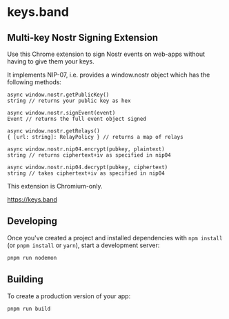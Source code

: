 # keys.band

## Multi-key Nostr Signing Extension

Use this Chrome extension to sign Nostr events on web-apps without having to give them your keys.

It implements NIP-07, i.e. provides a window.nostr object which has the following methods:

```
async window.nostr.getPublicKey()
string // returns your public key as hex
```

```
async window.nostr.signEvent(event)
Event // returns the full event object signed
```

```
async window.nostr.getRelays()
{ [url: string]: RelayPolicy } // returns a map of relays
```

```
async window.nostr.nip04.encrypt(pubkey, plaintext)
string // returns ciphertext+iv as specified in nip04
```

```
async window.nostr.nip04.decrypt(pubkey, ciphertext)
string // takes ciphertext+iv as specified in nip04
```

This extension is Chromium-only.

https://keys.band

## Developing

Once you've created a project and installed dependencies with `npm install` (or `pnpm install` or `yarn`), start a development server:

```bash
pnpm run nodemon
```

## Building

To create a production version of your app:

```bash
pnpm run build
```
